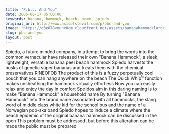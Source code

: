 ```yaml
---
title: "P.b.c. And You"
date: 2005-06-17 05:00:00
keywords: banana, hammock, beach, name, spiedo
original_url: http://www.axisofstevil.com/p/pbc-and-you
image: "https://d3e878vmunx8cm.cloudfront.net/assets/bananahammocklarge.gif"
slug: pbc-and-you
layout: post
---
```


Spiedo, a future minded company, in attempt to bring the words into the common vernacular have released their own &quot;Banana Hammock”; a sleek, lightweight, versatile banana peel beach hammock Spiedo harvests the husks of genetic super bananas and treats them with the chemical preservatives RINEOFOB The product of this is a fuzzy perpetually cool pouch that you can hang anywhere on the beach The Quick Whip™ function makes unsheathing the hammock virtually effortless Now you can easily relax and enjoy the day in comfort Speidos aim in this daring naming is to make “Banana Hammock” a household name By turning &quot;Banana Hammock&quot; into the brand name associated with all hammocks, the slang word of middle class white kid for the school bus and the name of a Norwegian pop-ska band Spiedo hopes to induce a climate where the beach epidemic of the original banana hammock can be discussed in the open This problem must be addressed, but before this alteration can be made the public must be prepared

